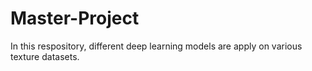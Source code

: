 # Master-Project
In this respository, different deep learning models are apply on various texture datasets.

